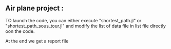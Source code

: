 ## Air plane project :

TO launch the code, you can either execute "shortest_path.jl" or "shortest_path_sous_tour.jl" and modify the list of data file in list file directly oon the code.

At the end we get a report file 
